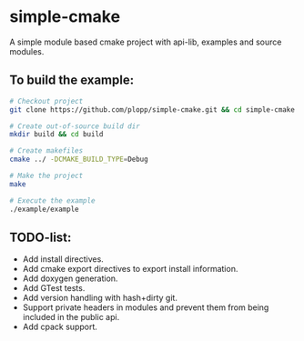 # simple-cmake
  A simple module based cmake project with api-lib, examples and source modules.

## To build the example:
  ```bash
  # Checkout project
  git clone https://github.com/plopp/simple-cmake.git && cd simple-cmake

  # Create out-of-source build dir
  mkdir build && cd build

  # Create makefiles
  cmake ../ -DCMAKE_BUILD_TYPE=Debug

  # Make the project
  make

  # Execute the example
  ./example/example

  ```

## TODO-list:
  * Add install directives.
  * Add cmake export directives to export install information.
  * Add doxygen generation.
  * Add GTest tests.
  * Add version handling with hash+dirty git.
  * Support private headers in modules and prevent them from being included in the public api.
  * Add cpack support.

